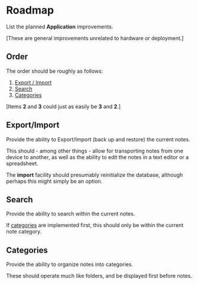 # Roadmap

List the planned __Application__ improvements.

[These are general improvements unrelated to hardware or deployment.]

## Order

The order should be roughly as follows:

1. [Export / Import](#export--import)
2. [Search](#search)
3. [Categories](#categories)

[Items __2__ and __3__ could just as easily be __3__ and __2__.]

## Export/Import

Provide the ability to Export/Import (back up and restore) the current notes.

This should - among other things - allow for transporting notes from one device
to another, as well as the ability to edit the notes in a text editor or a
spreadsheet.

The __import__ facility should presumably reinitialize the database, although
perhaps this might simply be an option.

## Search

Provide the ability to search within the current notes.

If [categories](#categories) are implemented first, this should only be within
the current note category.

## Categories

Provide the ability to organize notes into categories.

These should operate much like folders, and be displayed first before notes.
